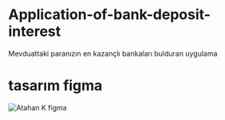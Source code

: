 # Application-of-bank-deposit-interest
Mevduattaki paranızın en kazançlı bankaları bulduran uygulama


# tasarım figma  

![Atahan K figma](https://user-images.githubusercontent.com/99641811/226583040-9133a681-c463-4475-875c-3b6d8cf9861d.png)
